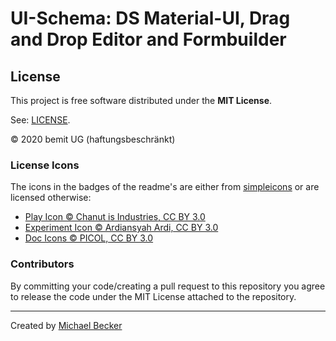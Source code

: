 # UI-Schema: DS Material-UI, Drag and Drop Editor and Formbuilder


## License

This project is free software distributed under the **MIT License**.

See: [LICENSE](https://github.com/ui-schema/ui-schema/blob/master/LICENSE).

© 2020 bemit UG (haftungsbeschränkt)

### License Icons

The icons in the badges of the readme's are either from [simpleicons](https://simpleicons.org) or are licensed otherwise:

- [Play Icon © Chanut is Industries, CC BY 3.0](https://www.iconfinder.com/icons/928430/go_media_music_play_playing_start_icon)
- [Experiment Icon © Ardiansyah Ardi, CC BY 3.0](https://www.iconfinder.com/icons/4951169/chemical_experiment_glass_lab_medical_icon)
- [Doc Icons © PICOL, CC BY 3.0](https://www.iconfinder.com/iconsets/picol-vector)

### Contributors

By committing your code/creating a pull request to this repository you agree to release the code under the MIT License attached to the repository.

***

Created by [Michael Becker](https://mlbr.xyz)
